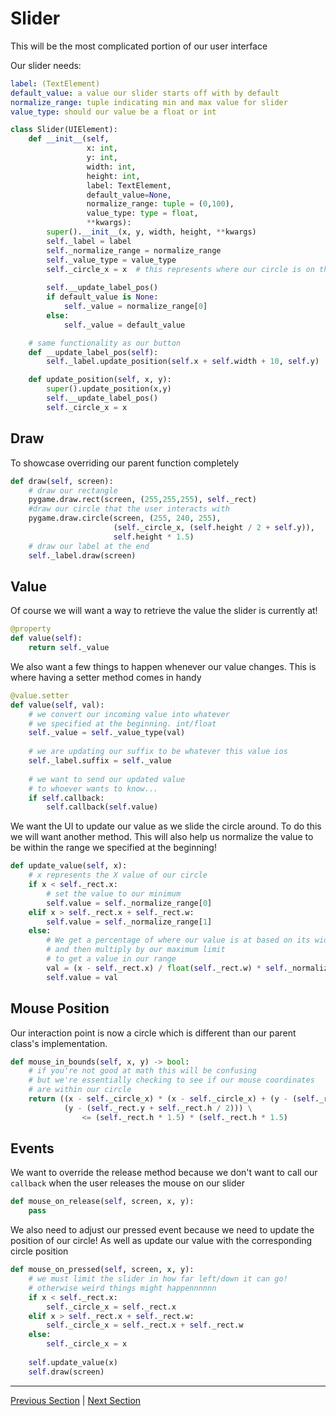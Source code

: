 # Slider

This will be the most complicated portion of our user interface

Our slider needs:
```yml
label: (TextElement)
default_value: a value our slider starts off with by default
normalize_range: tuple indicating min and max value for slider
value_type: should our value be a float or int
```

```python
class Slider(UIElement):
    def __init__(self,
                 x: int,
                 y: int,
                 width: int,
                 height: int,
                 label: TextElement,
                 default_value=None,
                 normalize_range: tuple = (0,100),
                 value_type: type = float,
                 **kwargs):
        super().__init__(x, y, width, height, **kwargs)
        self._label = label
        self._normalize_range = normalize_range
        self._value_type = value_type
        self._circle_x = x  # this represents where our circle is on the slider
        
        self.__update_label_pos()
        if default_value is None:
            self._value = normalize_range[0]
        else:
            self._value = default_value

    # same functionality as our button
    def __update_label_pos(self):
        self._label.update_position(self.x + self.width + 10, self.y)

    def update_position(self, x, y):
        super().update_position(x,y)
        self.__update_label_pos()
        self._circle_x = x
```

## Draw
To showcase overriding our parent function completely

```python
def draw(self, screen):
    # draw our rectangle
    pygame.draw.rect(screen, (255,255,255), self._rect)
    #draw our circle that the user interacts with
    pygame.draw.circle(screen, (255, 240, 255),
                       (self._circle_x, (self.height / 2 + self.y)),
                       self.height * 1.5)
    # draw our label at the end
    self._label.draw(screen)
```

## Value
Of course we will want a way to retrieve the value the slider is currently at!

```python
@property
def value(self):
    return self._value
```

We also want a few things to happen whenever our value changes. This is 
where having a setter method comes in handy

```python
@value.setter
def value(self, val):
    # we convert our incoming value into whatever
    # we specified at the beginning. int/float
    self._value = self._value_type(val)
    
    # we are updating our suffix to be whatever this value ios
    self._label.suffix = self._value
    
    # we want to send our updated value
    # to whoever wants to know...
    if self.callback:
        self.callback(self.value)
```

We want the UI to update our value as we slide the circle around. To do this
we will want another method. This will also help us normalize the value to be
within the range we specified at the beginning!

```python
def update_value(self, x):
    # x represents the X value of our circle
    if x < self._rect.x:
        # set the value to our minimum
        self.value = self._normalize_range[0]
    elif x > self._rect.x + self._rect.w:
        self.value = self._normalize_range[1]
    else:
        # We get a percentage of where our value is at based on its width
        # and then multiply by our maximum limit
        # to get a value in our range
        val = (x - self._rect.x) / float(self._rect.w) * self._normalize_range[1]
        self.value = val
```

## Mouse Position
Our interaction point is now a circle which is different than our parent class's 
implementation.

```python
def mouse_in_bounds(self, x, y) -> bool:
    # if you're not good at math this will be confusing
    # but we're essentially checking to see if our mouse coordinates
    # are within our circle
    return ((x - self._circle_x) * (x - self._circle_x) + (y - (self._rect.y + self._rect.h / 2)) * 
            (y - (self._rect.y + self._rect.h / 2))) \
                <= (self._rect.h * 1.5) * (self._rect.h * 1.5)
```

## Events
We want to override the release method because we don't want to call our `callback` when
the user releases the mouse on our slider

```python
def mouse_on_release(self, screen, x, y):
    pass
```

We also need to adjust our pressed event because we need to update the position
of our circle! As well as update our value with the corresponding circle position

```python
def mouse_on_pressed(self, screen, x, y):
    # we must limit the slider in how far left/down it can go!
    # otherwise weird things might happennnnnn
    if x < self._rect.x:
        self._circle_x = self._rect.x
    elif x > self._rect.x + self._rect.w:
        self._circle_x = self._rect.x + self._rect.w
    else:
        self._circle_x = x
    
    self.update_value(x)
    self.draw(screen)
```

----
[Previous Section](ui_button.md)  |  [Next Section](config.md)